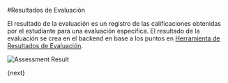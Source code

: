 <!-- add-breadcrumbs -->
#Resultados de Evaluación

El resultado de la evaluación es un registro de las calificaciones obtenidas por el estudiante para una evaluación específica. El resultado de la evaluación se crea en el backend en base a los puntos en [Herramienta de Resultados de Evaluación](/docs/v12/user/manual/es/education/Assessment/assessment_result_tool).

<img class="screenshot" alt="Assessment Result" src="{{docs_base_url}}/assets/img/education/assessment/assessment-result.png">

{next}

